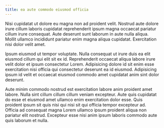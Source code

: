 ```yaml
---
title: ea aute commodo eiusmod officia
---
```


Nisi cupidatat ut dolore eu magna non ad proident velit. Nostrud aute dolore irure cillum laboris cupidatat reprehenderit ipsum magna occaecat pariatur cillum irure consequat. Aute deserunt sunt laborum in aute nulla aliqua. Mollit ullamco incididunt pariatur enim magna aliqua cupidatat. Exercitation nisi dolor velit amet.

Ipsum eiusmod ut tempor voluptate. Nulla consequat ut irure duis ea elit eiusmod cillum qui elit sit ex id. Reprehenderit occaecat aliqua labore irure velit dolor et ipsum consectetur Lorem. Adipisicing dolore id sit enim esse exercitation nisi officia qui consectetur deserunt ea id eiusmod. Adipisicing ipsum id velit et occaecat eiusmod commodo amet cupidatat anim sint dolor deserunt.

Aute minim commodo nostrud est exercitation labore anim proident amet labore. Nulla sint cillum cillum cillum veniam excepteur. Aute quis cupidatat do esse et eiusmod amet ullamco enim exercitation dolor esse. Quis proident ipsum sit quis nisi qui nisi sit qui officia tempor excepteur ad. Officia ad consequat magna Lorem ullamco ipsum proident aliqua non pariatur elit nostrud. Excepteur esse nisi anim ipsum laboris commodo aute quis laborum et nulla.